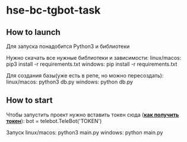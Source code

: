 # hse-bc-tgbot-task

## How to launch

Для запуска понадобится Python3 и библиотеки

Нужно скачать все нужные библиотеки и зависимости:
linux/macos: pip3 install -r requirements.txt
windows: pip install -r requirements.txt

Для создания базы(уже есть в репе, но можно пересоздать):
linux/macos: python3 db.py
windows: python db.py

## How to start

Чтобы запустить проект нужно вставить токен сюда ([**как получить токен**](https://helpdesk.bitrix24.ru/open/17538378/#:~:text=Получить%20токен%20для%20существующего%20бота,а%20вместо%20него%20создан%20новый.)):
bot = telebot.TeleBot('TOKEN')

Запуск
linux/macos: python3 main.py
windows: python main.py
